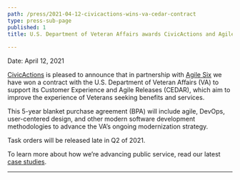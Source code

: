 ```yaml
---
path: /press/2021-04-12-civicactions-wins-va-cedar-contract
type: press-sub-page
published: 1
title: U.S. Department of Veteran Affairs awards CivicActions and Agile Six contract to improve customer experience
 
---
```

Date: April 12, 2021

[CivicActions](https://civicactions.com/) is pleased to announce that in partnership with [Agile Six](https://agile6.com/) we have won a contract with the U.S. Department of Veteran Affairs (VA) to support its Customer Experience and Agile Releases (CEDAR), which aim to improve the experience of Veterans seeking benefits and services.

This 5-year blanket purchase agreement (BPA) will include agile, DevOps, user-centered design, and other modern software development methodologies to advance the VA’s ongoing modernization strategy.

Task orders will be released late in Q2 of 2021.  

To learn more about how we’re advancing public service, read our latest [case studies](https://civicactions.com/case-study/). 

-----------------------------------

